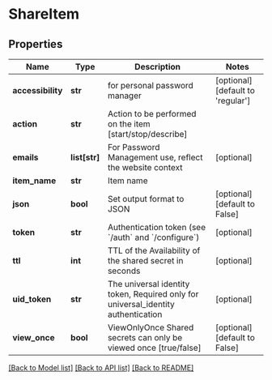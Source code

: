 # ShareItem

## Properties
Name | Type | Description | Notes
------------ | ------------- | ------------- | -------------
**accessibility** | **str** | for personal password manager | [optional] [default to 'regular']
**action** | **str** | Action to be performed on the item [start/stop/describe] | 
**emails** | **list[str]** | For Password Management use, reflect the website context | [optional] 
**item_name** | **str** | Item name | 
**json** | **bool** | Set output format to JSON | [optional] [default to False]
**token** | **str** | Authentication token (see &#x60;/auth&#x60; and &#x60;/configure&#x60;) | [optional] 
**ttl** | **int** | TTL of the Availability of the shared secret in seconds | [optional] 
**uid_token** | **str** | The universal identity token, Required only for universal_identity authentication | [optional] 
**view_once** | **bool** | ViewOnlyOnce Shared secrets can only be viewed once [true/false] | [optional] [default to False]

[[Back to Model list]](../README.md#documentation-for-models) [[Back to API list]](../README.md#documentation-for-api-endpoints) [[Back to README]](../README.md)


